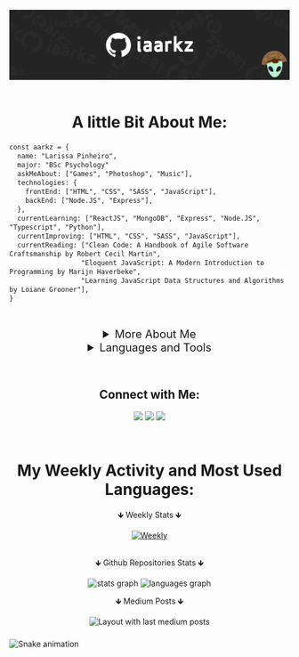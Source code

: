 <div align="center">

![Header](github-header.jpg)
&nbsp;

# A little Bit About Me:

<div align="left">

```
const aarkz = {
  name: "Larissa Pinheiro",
  major: "BSc Psychology"
  askMeAbout: ["Games", "Photoshop", "Music"],
  technologies: {
    frontEnd: ["HTML", "CSS", "SASS", "JavaScript"],
    backEnd: ["Node.JS", "Express"],
  },
  currentLearning: ["ReactJS", "MongoDB", "Express", "Node.JS", "Typescript", "Python"],
  currentImproving: ["HTML", "CSS", "SASS", "JavaScript"],
  currentReading: ["Clean Code: A Handbook of Agile Software Craftsmanship by Robert Cecil Martin",
                  "Eloquent JavaScript: A Modern Introduction to Programming by Marijn Haverbeke",
                  "Learning JavaScript Data Structures and Algorithms by Loiane Grooner"],
}
```
&nbsp;

</div>

<details><summary style="font-size:20px">More About Me</summary>
<p align="left">  I'm a bachelor in psychology changing career to Front-End development, as it was a passion for me when I was younger. I want to use what I've learned while I was Psychology major to make the web and apps more inclusive, accessible and for everyone, so we can have a significant and positive impact on people's lives through technology. I also learned a bit of UX Design and I can work with Photoshop, Figma, Premiere and After Effects.</p>
</details>

<details><summary style="font-size:20px">Languages and Tools</summary>

### Languages

<div align="center">
  <img src="https://cdn.jsdelivr.net/gh/devicons/devicon/icons/html5/html5-original.svg" height="26" width="42" alt="html5 logo"  />
  <img src="https://cdn.jsdelivr.net/gh/devicons/devicon/icons/css3/css3-original.svg" height="26" width="42" alt="css3 logo"  />
  <img src="https://cdn.jsdelivr.net/gh/devicons/devicon/icons/sass/sass-original.svg" height="26" width="42" alt="sass logo"  />
  <img src="https://cdn.jsdelivr.net/gh/devicons/devicon/icons/javascript/javascript-original.svg" height="26" width="42" alt="javascript logo"  />
  <img src="https://cdn.jsdelivr.net/gh/devicons/devicon/icons/typescript/typescript-original.svg" height="26" width="42" alt="typescript logo"  />
  <img src="https://cdn.jsdelivr.net/gh/devicons/devicon/icons/react/react-original.svg" height="26" width="42" alt="react logo"  />
  <img src="https://cdn.jsdelivr.net/gh/devicons/devicon/icons/svelte/svelte-original.svg" height="26" width="42" alt="svelte logo"  />
  <img src="https://cdn.jsdelivr.net/gh/devicons/devicon/icons/nodejs/nodejs-original.svg" height="26" width="42" alt="nodejs logo"  />
  <img src="https://cdn.jsdelivr.net/gh/devicons/devicon/icons/bootstrap/bootstrap-original.svg" height="26" width="42" alt="bootstrap logo"  />
  <img src="https://cdn.jsdelivr.net/gh/devicons/devicon/icons/git/git-original.svg" height="26" width="42" alt="git logo"  />
  </div>

### Tools

<div align="center">
<img src="https://cdn.jsdelivr.net/gh/devicons/devicon/icons/figma/figma-original.svg" height="26" width="42" alt="figma logo"  />
  <img src="https://cdn.jsdelivr.net/gh/devicons/devicon/icons/aftereffects/aftereffects-original.svg" height="26" width="42" alt="aftereffects logo"  />
  <img src="https://cdn.jsdelivr.net/gh/devicons/devicon/icons/illustrator/illustrator-plain.svg" height="26" width="42" alt="illustrator logo"  />
  <img src="https://cdn.jsdelivr.net/gh/devicons/devicon/icons/photoshop/photoshop-plain.svg" height="26" width="42" alt="photoshop logo"  />
  <img src="https://cdn.jsdelivr.net/gh/devicons/devicon/icons/premierepro/premierepro-plain.svg" height="26" width="42" alt="premierepro logo"  />
</div>

</p>

</details>

&nbsp;

## Connect with Me:

<a href="https://www.linkedin.com/in/larissavspinheiro/" target="_blank"><img src="https://img.shields.io/badge/-larissavspinheiro-blue?style=flat-square&logo=Linkedin&logoColor=white"></a>
<a href="https://twitter.com/_aarkz" target="_blank"><img src="https://img.shields.io/badge/-@_aarkz-1ca0f1?style=flat-square&labelColor=1ca0f1&logo=twitter&logoColor=white"></a>
<a href="https://instagram.com/aarkz"><img src="https://img.shields.io/badge/-@aarkz-D7008A?style=flat-square&labelColor=D7008A&logo=Instagram&logoColor=white" target="_blank"></a>

&nbsp;

# My Weekly Activity and Most Used Languages:

<p>&#129147; Weekly Stats &#129147;</p><a href="https://github.com/anuraghazra/github-readme-stats#wakatime-week-stats"> <img src="https://github-readme-stats-taupe-two.vercel.app/api/wakatime?username=aarkz&hide_title=true&hide_border=true&langs_count=5&bg_color=00000000&text_color=FAF9F6" alt="Weekly"></a> <br><br>
 <p>&#129147; Github Repositories Stats &#129147;</p> 

</div>

<div align="center">
  <img src="https://github-readme-stats.vercel.app/api?hide_title=false&hide_rank=false&show_icons=true&include_all_commits=true&count_private=true&disable_animations=false&theme=compact&hide_title=true&hide_border=true&langs_count=5&bg_color=00000000&text_color=FAF9F6&username=iaarkz" height="150" alt="stats graph"  />
  <img src="https://github-readme-stats.vercel.app/api/top-langs?locale=pt-br&hide_title=false&layout=compact&hide_title=true&hide_border=true&langs_count=5&bg_color=00000000&text_color=FAF9F6&username=iaarkz" height="150" alt="languages graph"  />
</div>

<p align="center">&#129147; Medium Posts &#129147;</p> 

<div align="center">
  <img src="https://github-read-medium-git-main.pahlevikun.vercel.app/latest?limit=4&username=aarkz&theme=dark" alt="Layout with last medium posts"  />
</div>


###
<img href="https://raw.githubusercontent.com/iaarkz/iaarkz/blob/output/snake.svg" alt="Snake animation" />
